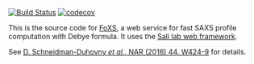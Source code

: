 [![Build Status](https://github.com/salilab/foxs/workflows/build/badge.svg?branch=master)](https://github.com/salilab/foxs/actions?query=workflow%3Abuild)
[![codecov](https://codecov.io/gh/salilab/foxs/branch/master/graph/badge.svg)](https://codecov.io/gh/salilab/foxs)

This is the source code for [FoXS](https://salilab.org/foxs/), a web
service for fast SAXS profile computation with Debye formula. It uses
the [Sali lab web framework](https://github.com/salilab/saliweb/).

See [D. Schneidman-Duhovny <i>et al.</i>, NAR (2016) 44, W424-9](http://doi.org/10.1093/nar/gkw389) for details.
